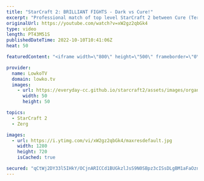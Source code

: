 ```yaml
---
title: "StarCraft 2: BRILLIANT FIGHTS - Dark vs Cure!"
excerpt: "Professional match of top level StarCraft 2 between Cure (Terran) and Dark (Zerg). In this game of Zerg versus Terran we see Dark refining his late game Brood Lord micro trick versus the turtle style of Cure.  Support my work on Patreon: https://www.patreon.com/lowkotv Become a YouTube member: https://lowko.tv/join"
originalUrl: https://youtube.com/watch?v=xW2gz2qbGk4
type: video
length: PT43M51S
publishedDateTime: 2022-10-10T10:41:06Z
heat: 50

featuredContent: "<iframe width=\"800\" height=\"500\" frameborder=\"0\" src=\"https://www.youtube.com/embed/xW2gz2qbGk4\" allow=\"accelerometer; autoplay; encrypted-media; gyroscope; picture-in-picture\" allowfullscreen></iframe>"

provider:
  name: LowkoTV
  domain: lowko.tv
  images:
    - url: https://everyday-cc.github.io/starcraft2/assets/images/organizations/lowko.tv-50x50.jpg
      width: 50
      height: 50

topics:
  - StarCraft 2
  - Zerg

images:
  - url: https://i.ytimg.com/vi/xW2gz2qbGk4/maxresdefault.jpg
    width: 1280
    height: 720
    isCached: true

secured: "qCtWj2DY33l5IHkY/OCjnARICCd1BUGkzlJsS9N0SBpz3cISsDLgBM1aFaOznv/f1BXcXmJ1oPO1f9ypO+/bANfFwPuXeSKvDNIi16tIt8tHVMLFppJpBnTG71R4FMOKBfsT//HAeSf5OfeAJaflmf5jIcVVGoFoNuQMRh2eqnRJK7Jdw9Y1y+TbYhN5NZcfMEAn4EN3NHeAE3WW7sBMlx1UMpFugnxsu35w2ks8riGCJ1lflngUfwSnSu/w1MAwqTDyHcxVjbHiFIKH/20RMoBTE2fMZnKlTzOEo0zPUd4QYkwf7rHH+TAiQAkLQS+FvOQ88LzpSWIkWnWRGEkrstrbk3Wi9x7ZfM0JkUyNvvjHEG4/OL/cFe0t0ViGht16/krSov/Cj+zwUV2KLUIhMtGII/eXF3NCdK8Z0Iy6JTU=;AgWeX4jqUuFTPKvzRhePhg=="
---
```


